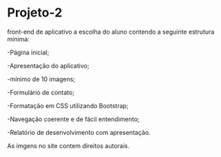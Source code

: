 # Projeto-2
front-end de aplicativo a escolha do aluno contendo a seguinte estrutura mínima:

-Página inicial;

-Apresentação do aplicativo;

-mínimo de 10 imagens;

-Formulário de contato;

-Formatação em CSS utilizando Bootstrap;

-Navegação coerente e de fácil entendimento;

-Relatório de desenvolvimento com apresentação.

As imgens no site contem direitos autorais.
